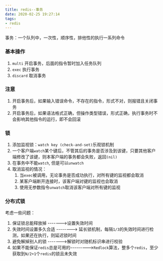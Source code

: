 ```yaml
---
title: redis--事务
date: 2020-02-25 19:27:14
tags: 
- redis
---
```


事务：一个队列中，一次性，顺序性，排他性的执行一系列命令

<!--more-->

### 基本操作

1. `multi` 开启事务，后面的指令暂时加入任务队列
2. `exec` 执行事务
3. `discard`  取消事务

### 注意

1. 开启事务后，如果输入错误命令，不存在的指令，形式不对，则报错且关闭事务
2. 开启事务后，如果语法格式正确，但操作类型错误，形式正确，执行事务时不会影响其他指令的运行，即不会回滚

### 锁

1. 添加监视锁：`watch key (check-and-set)`乐观锁机制
2. 一个客户端`watch`某个键后，不管其后的事务是否涉及到该键，只要其他客户端修改了该键，则本客户端的事务都会失败，返回`(nil)`
3. 在事务中不能`watch`, 但是可以`unwatch`
4. 取消监视的情况：
   1. 当`exec`被调用，无论事务是否成功执行，对所有键的监视都会取消
   2. 某客户端断开连接时，该客户端对键的监视也会取消
   3. 使用无参数指令`unwatch`取消该客户端对所有键的监视

### 分布式锁

考虑一些问题：

1. 保证锁总能释放掉 ------->设置失效时间
2. 失效时间设置多久合适 --------> 延长锁机制，每隔`1/3`的失效时间进行检测，如果还在执行，则延迟锁时间
3. 避免解掉别人的锁 ------->解锁时对随机标识串进行校验
4. 如果不能保证`redis`总是可用的--------->`Redlock`算法，整多个`redis`，至少获取到`N/2+1`个`redis`的锁且未失效







